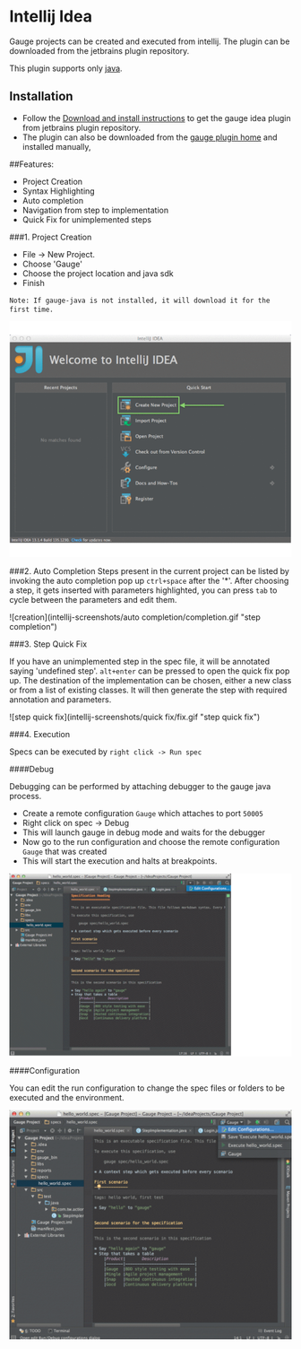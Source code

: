 # Intellij Idea

Gauge projects can be created and executed from intellij. The plugin can be downloaded from the jetbrains plugin repository.

This plugin supports only [java](../test_code/java.md).


## Installation
* Follow the [Download and install instructions](http://www.jetbrains.com/idea/webhelp/installing-updating-and-uninstalling-repository-plugins.html#d645926e261) to get the gauge idea plugin from jetbrains plugin repository.
* The plugin can also be downloaded from the [gauge plugin home](http://plugins.jetbrains.com/plugin/7535) and installed manually,

##Features:

* Project Creation
* Syntax Highlighting
* Auto completion
* Navigation from step to implementation
* Quick Fix for unimplemented steps

###1. Project Creation

 * File -> New Project.
 * Choose 'Gauge'
 * Choose the project location and java sdk
 * Finish

````
Note: If gauge-java is not installed, it will download it for the first time.
````

![creation](intellij-screenshots/creation/creation.gif "project creation")


###2. Auto Completion
Steps present in the current project can be listed by invoking the auto completion pop up `ctrl+space` after the '*'. After choosing a step, it gets inserted with parameters highlighted, you can press `tab` to cycle between the parameters and edit them.

![creation](intellij-screenshots/auto completion/completion.gif "step completion")


###3. Step Quick Fix

If you have an unimplemented step in the spec file, it will be annotated saying 'undefined step'. `alt+enter` can be pressed to open the quick fix pop up. The destination of the implementation can be chosen, either a new class or from a list of existing classes. It will then generate the step with required annotation and parameters.

![step quick fix](intellij-screenshots/quick fix/fix.gif "step quick fix")

###4. Execution

Specs can be executed by `right click -> Run spec`

####Debug

Debugging can be performed by attaching debugger to the gauge java process.

* Create a remote configuration `Gauge` which attaches to port `50005`
* Right click on spec -> Debug
* This will launch gauge in debug mode and waits for the debugger
* Now go to the run configuration and choose the remote configuration `Gauge` that was created
* This will start the execution and halts at breakpoints.

![debugging](intellij-screenshots/execution/debug.gif "debugging")

####Configuration

You can edit the run configuration to change the spec files or folders to be executed and the environment.


![run configuration](intellij-screenshots/execution/config.gif "run configuration")
